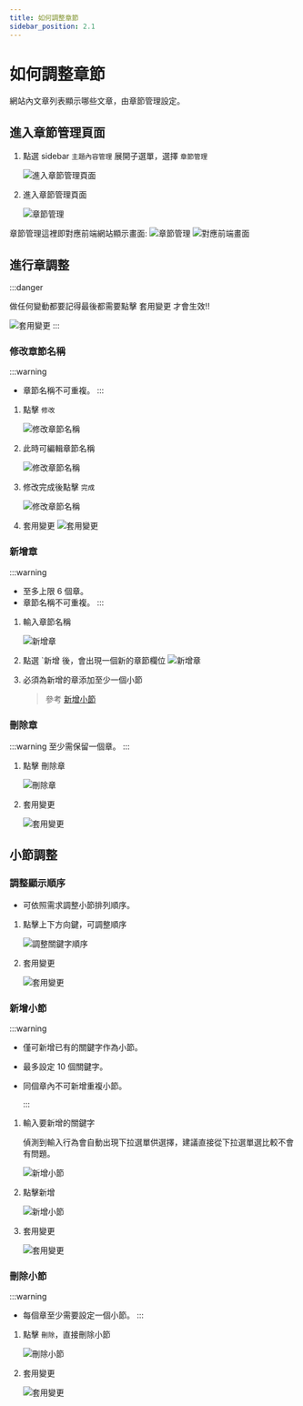 ```yaml
---
title: 如何調整章節
sidebar_position: 2.1
---
```


# 如何調整章節

網站內文章列表顯示哪些文章，由章節管理設定。

## 進入章節管理頁面

1. 點選 sidebar `主題內容管理` 展開子選單，選擇 `章節管理`

    ![進入章節管理頁面](img/go-to-chapter-manage.png)

2. 進入章節管理頁面

    ![章節管理](img/chapter-manage-01.png)

章節管理這裡即對應前端網站顯示畫面:
![章節管理](img/chapter-manage-02.png)
![對應前端畫面](img/chapter-on-web.png)

## 進行章調整

:::danger

做任何變動都要記得最後都需要點擊 套用變更 才會生效!!

![套用變更](img/chapter-save-changes.png)
:::

### 修改章節名稱

:::warning

-   章節名稱不可重複。
    :::

1. 點擊 `修改`

    ![修改章節名稱](img/edit-chapter-name-01.png)

2. 此時可編輯章節名稱

    ![修改章節名稱](img/edit-chapter-name-02.png)

3. 修改完成後點擊 `完成`

    ![修改章節名稱](img/edit-chapter-name-03.png)

4. 套用變更
   ![套用變更](img/chapter-save-changes.png)

### 新增章

:::warning

-   至多上限 6 個章。
-   章節名稱不可重複。
    :::

1. 輸入章節名稱

    ![新增章](img/add-chapter-01.png)

2. 點選 `新增 後，會出現一個新的章節欄位
   ![新增章](img/add-chapter-02.png)

3. 必須為新增的章添加至少一個小節
    > 參考 [新增小節](#新增小節)

### 刪除章

:::warning 至少需保留一個章。
:::

1. 點擊 刪除章

    ![刪除章](img/delete-chapter.png)

2. 套用變更

    ![套用變更](img/chapter-save-changes.png)

## 小節調整

### 調整顯示順序

-   可依照需求調整小節排列順序。

1. 點擊上下方向鍵，可調整順序

    ![調整關鍵字順序](img/sort-keywords.png)

2. 套用變更

    ![套用變更](img/chapter-save-changes.png)

### 新增小節

:::warning

-   僅可新增已有的關鍵字作為小節。
-   最多設定 10 個關鍵字。
-   同個章內不可新增重複小節。

    :::

1. 輸入要新增的關鍵字

    偵測到輸入行為會自動出現下拉選單供選擇，建議直接從下拉選單選比較不會有問題。

    ![新增小節](img/add-chapter-keywords-01.png)

2. 點擊新增

    ![新增小節](img/add-chapter-keywords-02.png)

3. 套用變更

    ![套用變更](img/chapter-save-changes.png)

### 刪除小節

:::warning

-   每個章至少需要設定一個小節。
    :::

1. 點擊 `刪除`，直接刪除小節

    ![刪除小節](img/delete-chapter-keywords.png)

2. 套用變更

    ![套用變更](img/chapter-save-changes.png)
